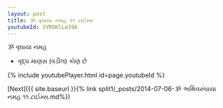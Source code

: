 ```yaml
---
layout: post
title: ૐ વૃધાયા નમહ ૧૧ ટાઈમ્સ
youtubeId: 2VROKlLo19A
---
```

 
 
 ૐ વૃધાયા નમહ  
 
 -  વૃદ્ધ માણસ (વડીલ) કોણ છે 
 
  
 
  
 
 
 
 
 
 


{% include youtubePlayer.html id=page.youtubeId %}
 
[Next]({{ site.baseurl }}{% link  split1/_posts/2014-07-06-ૐ અથિવરુંધાયા નમહ ૧૧ ટાઈમ્સ.md%})
 
